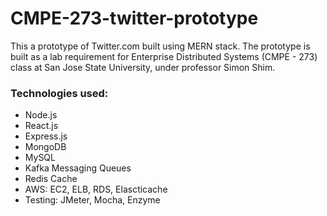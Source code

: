 # CMPE-273-twitter-prototype
This a prototype of Twitter.com built using MERN stack. The prototype is built as a lab requirement for Enterprise Distributed Systems (CMPE - 273) class at San Jose State University, under professor Simon Shim.

### Technologies used:
* Node.js
* React.js
* Express.js
* MongoDB
* MySQL
* Kafka Messaging Queues
* Redis Cache
* AWS: EC2, ELB, RDS, Elascticache
* Testing: JMeter, Mocha, Enzyme
